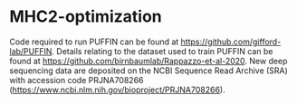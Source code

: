 # MHC2-optimization
Code required to run PUFFIN can be found at https://github.com/gifford-lab/PUFFIN.
Details relating to the dataset used to train PUFFIN can be found at https://github.com/birnbaumlab/Rappazzo-et-al-2020.
New deep sequencing data are deposited on the NCBI Sequence Read Archive (SRA) with accession code PRJNA708266 (https://www.ncbi.nlm.nih.gov/bioproject/PRJNA708266).
